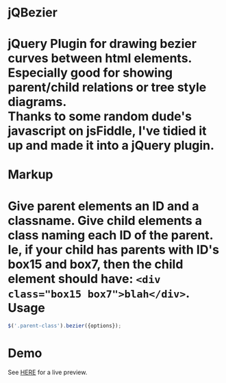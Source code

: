 jQBezier
========
jQuery Plugin for drawing bezier curves between html elements. Especially good for showing parent/child relations or tree style diagrams.<br />
Thanks to some random dude's javascript on jsFiddle, I've tidied it up and made it into a jQuery plugin.<br />&nbsp;<br />
Markup
======
Give parent elements an ID and a classname. Give child elements a class naming each ID of the parent. Ie, if your child has parents with ID's box15 and box7, then the child element should have:
`<div class="box15 box7">blah</div>`. 
Usage
=====
```javascript
$('.parent-class').bezier({options});
```
Demo
====
See <a href="http://jsbin.com/nivumoneno/1/" target="_new">HERE</a> for a live preview.
